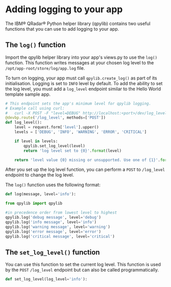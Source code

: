 # Adding logging to your app

The IBM® QRadar® Python helper library (qpylib) contains two useful functions that you can use to add logging to your
app.

## The `log()` function

Import the qpylib helper library into your app's views.py to use the `log()` function. This function writes messages at
your chosen log level to the `/opt/app-root/store/log/app.log` file.

To turn on logging, your app must call `qpylib.create_log()` as part of its initialisation. Logging is set to
`INFO` level by default. To add the ability to set the log level, you
must add a `log_level` endpoint similar to the Hello World template sample app.


```python
# This endpoint sets the app's minimum level for qpylib logging.
# Example call using curl:
#   curl -X POST -F "level=DEBUG" http://localhost:<port>/dev/log_level
@devbp.route('/log_level', methods=['POST'])
def log_level():
    level = request.form['level'].upper()
    levels = ['DEBUG', 'INFO', 'WARNING', 'ERROR', 'CRITICAL']

    if level in levels:
        qpylib.set_log_level(level)
        return 'log level set to {0}'.format(level)

    return 'level value {0} missing or unsupported. Use one of {1}'.format(level, levels), 42
```

After you set up the log level function, you can perform a `POST` to `/log_level` endpoint to
change the log level.

The `log()` function uses the following format:

```python
def log(message, level='info'):
```

```python
from qpylib import qpylib

#in precedence order from lowest level to highest
qpylib.log('debug message', level='debug')
qpylib.log('info message', level='info')
qpylib.log('warning message', level='warning')
qpylib.log('error message', level='error')
qpylib.log('critical message', level='critical')
```

## The `set_log_level()` function

You can use this function to set the current log level. This function is used by the `POST` `/log_level` endpoint but
can also be called programmatically.

```python
def set_log_level(log_level='info'):
```
